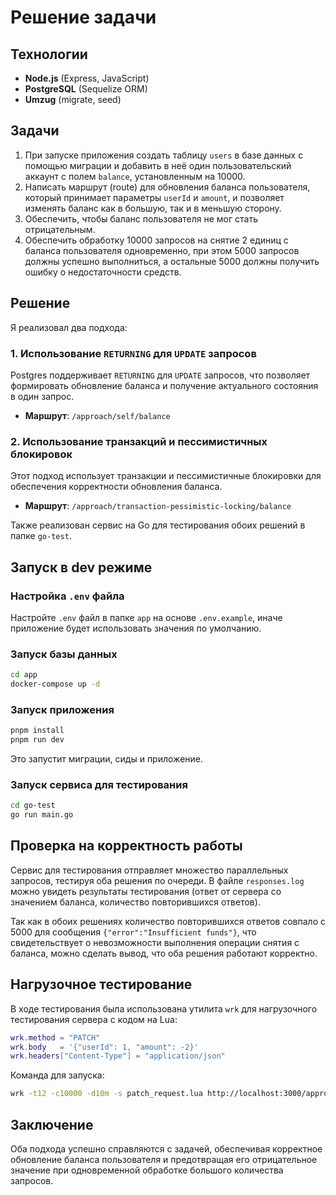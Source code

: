 # Решение задачи

## Технологии
- **Node.js** (Express, JavaScript)
- **PostgreSQL** (Sequelize ORM)
- **Umzug** (migrate, seed)

## Задачи
1. При запуске приложения создать таблицу `users` в базе данных с помощью миграции и добавить в неё один пользовательский аккаунт с полем `balance`, установленным на 10000.
2. Написать маршрут (route) для обновления баланса пользователя, который принимает параметры `userId` и `amount`, и позволяет изменять баланс как в большую, так и в меньшую сторону.
3. Обеспечить, чтобы баланс пользователя не мог стать отрицательным.
4. Обеспечить обработку 10000 запросов на снятие 2 единиц с баланса пользователя одновременно, при этом 5000 запросов должны успешно выполниться, а остальные 5000 должны получить ошибку о недостаточности средств.

## Решение
Я реализовал два подхода:

### 1. Использование `RETURNING` для `UPDATE` запросов
Postgres поддерживает `RETURNING` для `UPDATE` запросов, что позволяет формировать обновление баланса и получение актуального состояния в один запрос.
- **Маршрут**: `/approach/self/balance`

### 2. Использование транзакций и пессимистичных блокировок
Этот подход использует транзакции и пессимистичные блокировки для обеспечения корректности обновления баланса.
- **Маршрут**: `/approach/transaction-pessimistic-locking/balance`

Также реализован сервис на Go для тестирования обоих решений в папке `go-test`.

## Запуск в dev режиме

### Настройка `.env` файла
Настройте `.env` файл в папке `app` на основе `.env.example`, иначе приложение будет использовать значения по умолчанию.

### Запуск базы данных
```sh
cd app
docker-compose up -d
```

### Запуск приложения
```sh
pnpm install
pnpm run dev
```
Это запустит миграции, сиды и приложение.

### Запуск сервиса для тестирования
```sh
cd go-test
go run main.go
```

## Проверка на корректность работы
Сервис для тестирования отправляет множество параллельных запросов, тестируя оба решения по очереди. В файле `responses.log` можно увидеть результаты тестирования (ответ от сервера со значением баланса, количество повторившихся ответов).

Так как в обоих решениях количество повторившихся ответов совпало с 5000 для сообщения `{"error":"Insufficient funds"}`, что свидетельствует о невозможности выполнения операции снятия с баланса, можно сделать вывод, что оба решения работают корректно.

## Нагрузочное тестирование
В ходе тестирования была использована утилита `wrk` для нагрузочного тестирования сервера с кодом на Lua:

```lua
wrk.method = "PATCH"
wrk.body   = '{"userId": 1, "amount": -2}'
wrk.headers["Content-Type"] = "application/json"
```

Команда для запуска:
```sh
wrk -t12 -c10000 -d10m -s patch_request.lua http://localhost:3000/approach/self/balance
```

## Заключение
Оба подхода успешно справляются с задачей, обеспечивая корректное обновление баланса пользователя и предотвращая его отрицательное значение при одновременной обработке большого количества запросов.